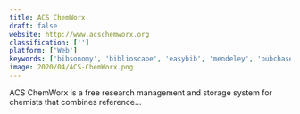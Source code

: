 ```yaml
---
title: ACS ChemWorx
draft: false 
website: http://www.acschemworx.org
classification: ['']
platform: ['Web']
keywords: ['bibsonomy', 'biblioscape', 'easybib', 'mendeley', 'pubchase', 'readcube', 'thomson_reuters', 'weava', 'zotero']
image: 2020/04/ACS-ChemWorx.png
---
```

ACS ChemWorx is a free research management and storage system for chemists that combines reference...